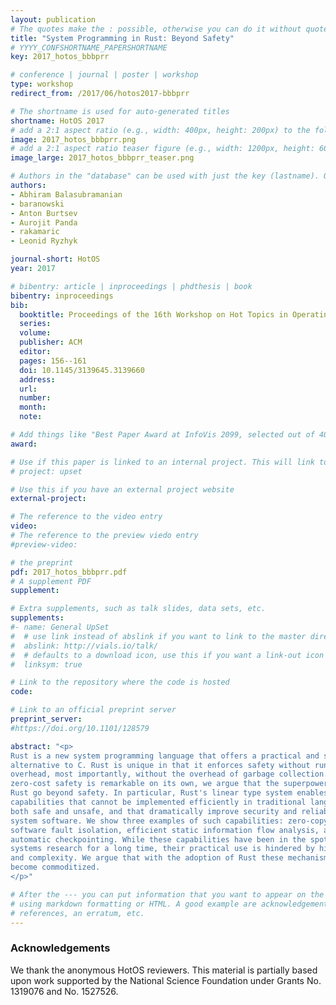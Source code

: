 ```yaml
---
layout: publication
# The quotes make the : possible, otherwise you can do it without quotes
title: "System Programming in Rust: Beyond Safety"
# YYYY_CONFSHORTNAME_PAPERSHORTNAME
key: 2017_hotos_bbbprr

# conference | journal | poster | workshop
type: workshop
redirect_from: /2017/06/hotos2017-bbbprr

# The shortname is used for auto-generated titles
shortname: HotOS 2017
# add a 2:1 aspect ratio (e.g., width: 400px, height: 200px) to the folder /assets/images/papers/
image: 2017_hotos_bbbprr.png
# add a 2:1 aspect ratio teaser figure (e.g., width: 1200px, height: 600px) to the folder /assets/images/papers/
image_large: 2017_hotos_bbbprr_teaser.png

# Authors in the "database" can be used with just the key (lastname). Others can be written properly.
authors:
- Abhiram Balasubramanian
- baranowski
- Anton Burtsev
- Aurojit Panda
- rakamaric
- Leonid Ryzhyk

journal-short: HotOS
year: 2017

# bibentry: article | inproceedings | phdthesis | book
bibentry: inproceedings
bib:
  booktitle: Proceedings of the 16th Workshop on Hot Topics in Operating Systems (HotOS)
  series:
  volume:
  publisher: ACM
  editor:
  pages: 156--161
  doi: 10.1145/3139645.3139660
  address:
  url:
  number:
  month:
  note:

# Add things like "Best Paper Award at InfoVis 2099, selected out of 4000 submissions"
award:

# Use if this paper is linked to an internal project. This will link to the project site
# project: upset

# Use this if you have an external project website
external-project:

# The reference to the video entry
video:
# The reference to the preview viedo entry
#preview-video:

# the preprint
pdf: 2017_hotos_bbbprr.pdf
# A supplement PDF
supplement:

# Extra supplements, such as talk slides, data sets, etc.
supplements:
#- name: General UpSet
#  # use link instead of abslink if you want to link to the master directory
#  abslink: http://vials.io/talk/
#  # defaults to a download icon, use this if you want a link-out icon
#  linksym: true

# Link to the repository where the code is hosted
code:

# Link to an official preprint server
preprint_server:
#https://doi.org/10.1101/128579

abstract: "<p>
Rust is a new system programming language that offers a practical and safe
alternative to C. Rust is unique in that it enforces safety without runtime
overhead, most importantly, without the overhead of garbage collection. While
zero-cost safety is remarkable on its own, we argue that the superpowers of
Rust go beyond safety. In particular, Rust's linear type system enables
capabilities that cannot be implemented efficiently in traditional languages,
both safe and unsafe, and that dramatically improve security and reliability of
system software. We show three examples of such capabilities: zero-copy
software fault isolation, efficient static information flow analysis, and
automatic checkpointing. While these capabilities have been in the spotlight of
systems research for a long time, their practical use is hindered by high cost
and complexity. We argue that with the adoption of Rust these mechanisms will
become commoditized.
</p>"

# After the --- you can put information that you want to appear on the website
# using markdown formatting or HTML. A good example are acknowledgements, extra
# references, an erratum, etc.
---
```

### Acknowledgements

We thank the anonymous HotOS reviewers. This material is partially based upon
work supported by the National Science Foundation under Grants No. 1319076 and
No. 1527526.

